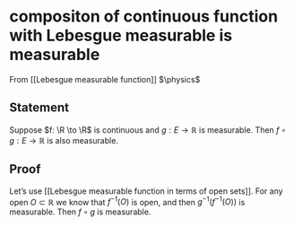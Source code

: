 # compositon of continuous function with Lebesgue measurable is measurable
From [[Lebesgue measurable function]]
$\physics$
## Statement
Suppose $f: \R \to \R$ is continuous and $g: E \to \mathbb{R}$ is measurable. Then $f \circ g: E \to \mathbb{R}$ is also measurable.

## Proof
Let’s use [[Lebesgue measurable function in terms of open sets]]. For any open $O \subset \mathbb{R}$ we know that $f^{-1}(O)$ is open, and then $g^{-1}(f^{-1}(O))$ is measurable. Then $f \circ g$ is measurable.